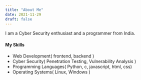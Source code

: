 ```yaml
---
title: "About Me"
date: 2021-11-29
draft: false
---
```


I am a Cyber Security enthusiast and a programmer from India.

#### My Skills

* Web Development( frontend, backend )
* Cyber Security( Penetration Testing, Vulnerability Analysis )
* Programming Languages( Python, c, javascript, html, css)
* Operating Systems( Linux, Windows )